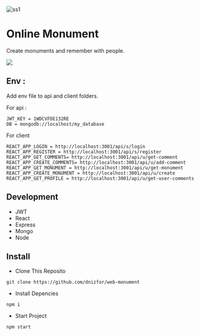 ![ss1](https://user-images.githubusercontent.com/86577022/141675822-cacb2292-5e23-401e-8641-2ba523c75cfb.png)

# Online Monument

Create monuments and remember with people.

![](https://user-images.githubusercontent.com/86577022/141675824-66a27958-7229-4f95-9504-fcf263e42c38.png)

## Env :

Add env file to api and client folders.

For api :

```
JWT_KEY = 1WDCVFDE132RE
DB = mongodb://localhost/my_database

```

For client

```
REACT_APP_LOGIN = http://localhost:3001/api/s/login
REACT_APP_REGISTER = http://localhost:3001/api/s/register
REACT_APP_GET_COMMENTS= http://localhost:3001/api/u/get-comment
REACT_APP_CREATE_COMMENTS= http://localhost:3001/api/u/add-comment
REACT_APP_GET_MONUMENT = http://localhost:3001/api/u/get-monument
REACT_APP_CREATE_MONUMENT = http://localhost:3001/api/u/create
REACT_APP_GET_PROFILE = http://localhost:3001/api/u/get-user-comments

```

## Development

- JWT
- React
- Express
- Mongo
- Node

## Install

- Clone This Reposito

```
git clone https://github.com/dnizfor/web-monument

```

- Install Depencies

```
npm i

```

- Start Project

```
npm start

```

